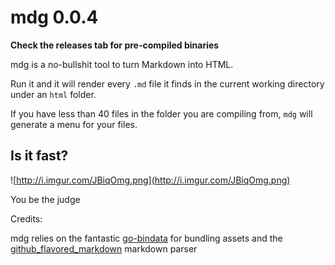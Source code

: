 # mdg 0.0.4

**Check the releases tab for pre-compiled binaries**

mdg is a no-bullshit tool to turn Markdown into HTML.

Run it and it will render every `.md` file it finds in the current working directory under an `html` folder.

If you have less than 40 files in the folder you are compiling from, `mdg` will generate a menu for your files.

## Is it fast?

![http://i.imgur.com/JBiqOmg.png](http://i.imgur.com/JBiqOmg.png)

You be the judge

Credits:

mdg relies on the fantastic [go-bindata](https://github.com/jteeuwen/go-bindata) for bundling assets and the [github_flavored_markdown](github.com/shurcooL/github_flavored_markdown) markdown parser

